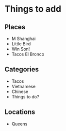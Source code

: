 # Things to add

## Places
* M Shanghai
* Little Bird
* Win Son!
* Tacos El Bronco

## Categories
* Tacos
* Vietnamese
* Chinese
* Things to do?

## Locations
* Queens
